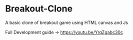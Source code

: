 # Breakout-Clone
A basic clone of breakout game using HTML canvas and Js

Full Development guide -> https://youtu.be/YrqZgabc30c
